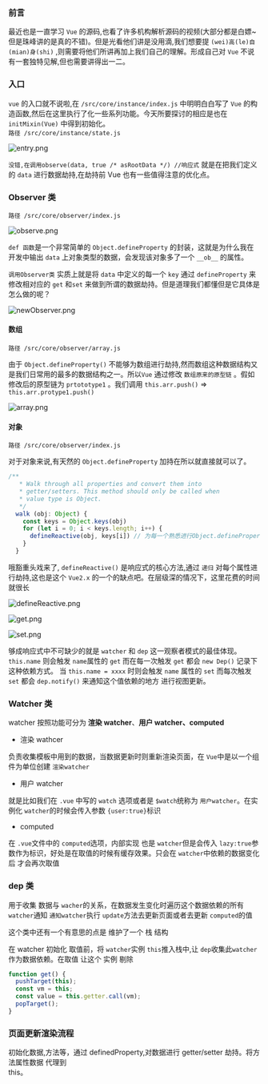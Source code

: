 ### 前言

最近也是一直学习 `Vue` 的源码,也看了许多机构解析源码的视频(大部分都是白嫖~但是珠峰讲的是真的不错)。但是光看他们讲是没用滴,我们想要提 `(wei)高(le)自(mian)身(shi)` ,则需要将他们所讲再加上我们自己的理解。形成自己对 `Vue` 不说有一套独特见解,但也需要讲得出一二。

### 入口

`vue` 的入口就不说啦,在 `/src/core/instance/index.js` 中明明白白写了 `Vue` 的构造函数,然后在这里执行了化一些系列功能。今天所要探讨的相应是也在 `initMixin(Vue)` 中得到初始化。<br />`路径 /src/core/instance/state.js`

![entry.png](./imgs/1.png)

`没错,在调用observe(data, true /* asRootData */) //响应式` 就是在把我们定义的 `data` 进行数据劫持,在劫持前 Vue 也有一些值得注意的优化点。

### Observer 类

`路径 /src/core/observer/index.js`

![observe.png](./imgs/2.png)

`def 函数`是⼀个⾮常简单的 `Object.defineProperty` 的封装，这就是为什么我在开发中输出 `data` 上对象类型的数据，会发现该对象多了⼀个 `__ob__` 的属性。

`调用Observer类` 实质上就是将 `data` 中定义的每一个 `key` 通过 `defineProperty` 来修改相对应的 `get` 和`set` 来做到所谓的数据劫持。但是道理我们都懂但是它具体是怎么做的呢？

![newObserver.png](./imgs/3.png)

#### 数组

`路径 /src/core/observer/array.js`

由于 `Object.defineProperty()` 不能够为数组进行劫持,然而数组这种数据结构又是我们日常用的最多的数据结构之一。所以`Vue` 通过修改 `数组原来的原型链` 。假如修改后的原型链为 `prtototype1` 。我们调用 `this.arr.push()` => `this.arr.protype1.push()`

![array.png](./imgs/4.png)

#### 对象

`路径 /src/core/observer/index.js`

对于对象来说,有天然的 `Object.defineProperty` 加持在所以就直接就可以了。

```javascript
/**
   * Walk through all properties and convert them into
   * getter/setters. This method should only be called when
   * value type is Object.
   */
  walk (obj: Object) {
    const keys = Object.keys(obj)
    for (let i = 0; i < keys.length; i++) {
      defineReactive(obj, keys[i]) // 为每一个熟悉进行Object.defineProperty()
    }
  }
```

哦豁重头戏来了, `defineReactive()` 是响应式的核心方法,通过 `递归` 对每个属性进行劫持,这也是这个 `Vue2.x` 的一个的缺点吧。在层级深的情况下，这里花费的时间就很长

![defineReactive.png](./imgs/5.png)

![get.png](./imgs/6.png)

![set.png](./imgs/7.png)

够成响应式中不可缺少的就是 `watcher` 和 `dep` 这一观察者模式的最佳体现。`this.name` 则会触发 `name`属性的 `get` 而在每一次触发 `get` 都会 `new Dep()` 记录下这种依赖方式。 当 `this.name = xxxx` 时则会触发 `name` 属性的 `set` 而每次触发 `set` 都会 `dep.notify()` 来通知这个值依赖的地方 进行视图更新。

### Watcher 类

watcher 按照功能可分为 **渲染 watcher**、**用户 watcher、computed**

- 渲染 wathcer

负责收集模板中用到的数据，当数据更新时则重新渲染页面，在 `Vue`中是以一个组件为单位创建 `渲染watcher`

- 用户 watcher

就是比如我们在 `.vue` 中写的 `watch` 选项或者是 `$watch`统称为 `用户watcher`。在实例化 `watcher`的时候会传入参数 `{user:true}`标识

- computed

在 `.vue`文件中的 `computed`选项，内部实现 也是 `watcher`但是会传入 `lazy:true`参数作为标识，好处是在取值的时候有缓存效果。只会在 `watcher`中依赖的数据变化后 才会再次取值

### dep 类

用于收集 数据与 `wacher`的关系，在数据发生变化时遍历这个数据依赖的所有 `watcher`通知 `通知watcher`执行 `update`方法去更新页面或者去更新 `computed`的值

这个类中还有一个有意思的点是 维护了一个 栈 结构

在 watcher 初始化 取值前，将 `watcher`实例 `this`推入栈中,让 `dep`收集此`watcher`作为数据依赖。在取值 让这个 实例 剔除

```javascript
function get() {
  pushTarget(this);
  const vm = this;
  const value = this.getter.call(vm);
  popTarget();
}
```

### 页面更新渲染流程

初始化数据,方法等，通过 definedProperty,对数据进行 getter/setter 劫持。将方法属性数据 代理到<br />this。
